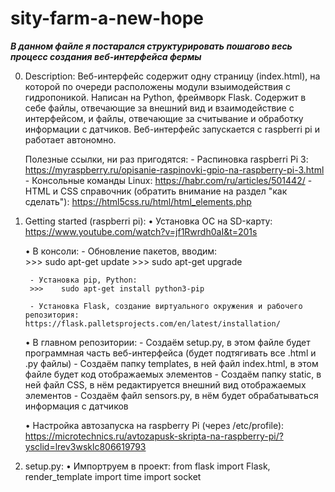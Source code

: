 # sity-farm-a-new-hope

***В данном файле я постарался структурировать пошагово весь процесс создания веб-интерфейса фермы***

0) Description:
    Веб-интерфейс содержит одну страницу (index.html), на которой по очереди расположены модули взыимодействия с гидропоникой. 
    Написан на Python, фреймворк Flask. 
    Содержит в себе файлы, отвечающие за внешний вид и взаимодействие с интерфейсом, и файлы, отвечающие за считывание и обработку информации с датчиков. 
    Веб-интерфейс запускается с raspberri pi и работает автономно.

    Полезные ссылки, ни раз пригодятся:
        - Распиновка raspberri Pi 3: https://myraspberry.ru/opisanie-raspinovki-gpio-na-raspberry-pi-3.html
        - Консольные команды Linux: https://habr.com/ru/articles/501442/
        - HTML и CSS справочник (обратить внимание на раздел "как сделать"): https://html5css.ru/html/html_elements.php

1) Getting started (raspberri pi):
    • Установка ОС на SD-карту: https://www.youtube.com/watch?v=jf1Rwrdh0aI&t=201s

    • В консоли:
        - Обновление пакетов, вводим:    
        >>>    sudo apt-get update
        >>>    sudo apt-get upgrade

        - Установка pip, Python:
        >>>    sudo apt-get install python3-pip
        
        - Установка Flask, создание виртуального окружения и рабочего репозитория: https://flask.palletsprojects.com/en/latest/installation/
    
    • В главном репозитории:
        - Создаём setup.py, в этом файле будет программная часть веб-интерфейса (будет подтягивать все .html и .py файлы)
        - Создаём папку templates, в ней файл index.html, в этом файле будет код отображаемых элементов
        - Создаём папку static,  в ней файл CSS, в нём редактируется внешний вид отображаемых элементов
        - Создаём файл sensors.py, в нём будет обрабатываться информация с датчиков

    • Настройка автозапуска на raspberry Pi (через /etc/profile): https://microtechnics.ru/avtozapusk-skripta-na-raspberry-pi/?ysclid=lrev3wsklc806619793
    
2) setup.py:
    • Импортруем в проект:
        from flask import Flask, render_template
        import time
        import socket